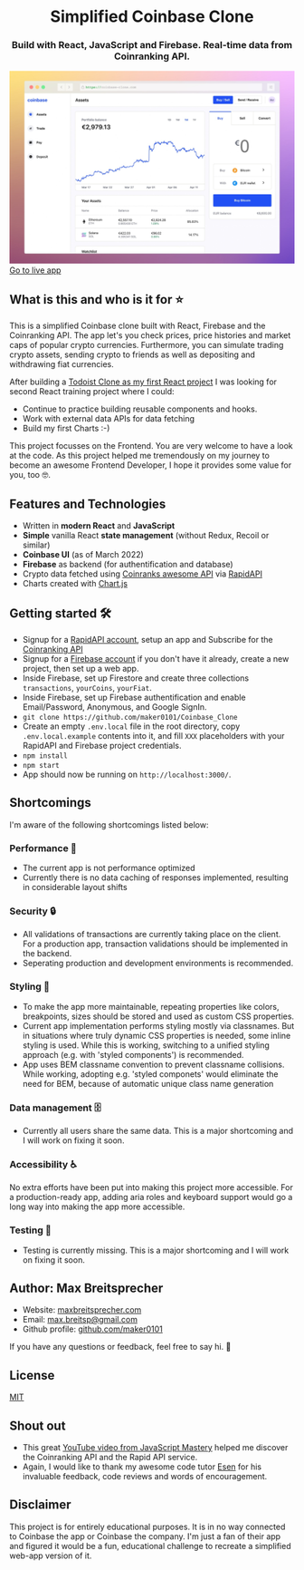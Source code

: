 <h1 align="center">Simplified Coinbase Clone</h1>
<h3 align="center">Build with React, JavaScript and Firebase. Real-time data from Coinranking API.</h3>

![Coinbase Clone Screenshot](coinbase-clone-preview.jpg)
[Go to live app](https://todoist-clone.com/)

## What is this and who is it for ⭐

This is a simplified Coinbase clone built with React, Firebase and the Coinranking API. The app let's you check prices, price histories and market caps of popular crypto currencies. Furthermore, you can simulate trading crypto assets, sending crypto to friends as well as depositing and withdrawing fiat currencies.

After building a [Todoist Clone as my first React project](https://github.com/maker0101/Todoist_Clone) I was looking for second React training project where I could:

- Continue to practice building reusable components and hooks.
- Work with external data APIs for data fetching
- Build my first Charts :-)

This project focusses on the Frontend. You are very welcome to have a look at the code.
As this project helped me tremendously on my journey to become an awesome Frontend Developer, I hope it provides some value for you, too 🤓.

## Features and Technologies

- Written in **modern React** and **JavaScript**
- **Simple** vanilla React **state management** (without Redux, Recoil or similar)
- **Coinbase UI** (as of March 2022)
- **Firebase** as backend (for authentification and database)
- Crypto data fetched using [Coinranks awesome API](https://developers.coinranking.com/api) via [RapidAPI](https://rapidapi.com/)
- Charts created with [Chart.js](https://www.chartjs.org/)

## Getting started 🛠

- Signup for a [RapidAPI account](https://rapidapi.com/), setup an app and Subscribe for the [Coinranking API](https://rapidapi.com/Coinranking/api/coinranking1/)
- Signup for a [Firebase account](https://firebase.google.com/) if you don't have it already, create a new project, then set up a web app.
- Inside Firebase, set up Firestore and create three collections `transactions`, `yourCoins`, `yourFiat`.
- Inside Firebase, set up Firebase authentification and enable Email/Password, Anonymous, and Google SignIn.
- `git clone https://github.com/maker0101/Coinbase_Clone`
- Create an empty `.env.local` file in the root directory, copy `.env.local.example` contents into it, and fill `XXX` placeholders with your RapidAPI and Firebase project credentials.
- `npm install`
- `npm start`
- App should now be running on `http://localhost:3000/`.

## Shortcomings

I'm aware of the following shortcomings listed below:

### Performance 🚀

- The current app is not performance optimized
- Currently there is no data caching of responses implemented, resulting in considerable layout shifts

### Security 🔒

- All validations of transactions are currently taking place on the client. For a production app, transaction validations should be implemented in the backend.
- Seperating production and development environments is recommended.

### Styling 🎨

- To make the app more maintainable, repeating properties like colors, breakpoints, sizes should be stored and used as custom CSS properties.
- Current app implementation performs styling mostly via classnames. But in situations where truly dynamic CSS properties is needed, some inline styling is used. While this is working, switching to a unified styling approach (e.g. with 'styled components') is recommended.
- App uses BEM classname convention to prevent classname collisions. While working, adopting e.g. 'styled componets' would eliminate the need for BEM, because of automatic unique class name generation

### Data management 🗄

- Currently all users share the same data. This is a major shortcoming and I will work on fixing it soon.

### Accessibility ♿

No extra efforts have been put into making this project more accessible. For a production-ready app, adding aria roles and keyboard support would go a long way into making the app more accessible.

### Testing 🧪

- Testing is currently missing. This is a major shortcoming and I will work on fixing it soon.

## Author: Max Breitsprecher

- Website: [maxbreitsprecher.com](https://www.maxbreitsprecher.com/)
- Email: max.breitsp@gmail.com
- Github profile: [github.com/maker0101](https://github.com/maker0101)

If you have any questions or feedback, feel free to say hi. 👋

## License

[MIT](https://opensource.org/licenses/MIT)

## Shout out

- This great [YouTube video from JavaScript Mastery](https://youtu.be/9DDX3US3kss) helped me discover the Coinranking API and the Rapid API service.
- Again, I would like to thank my awesome code tutor [Esen](https://github.com/snqb) for his invaluable feedback, code reviews and words of encouragement.

## Disclaimer

This project is for entirely educational purposes. It is in no way connected to Coinbase the app or Coinbase the company. I'm just a fan of their app and figured it would be a fun, educational challenge to recreate a simplified web-app version of it.
